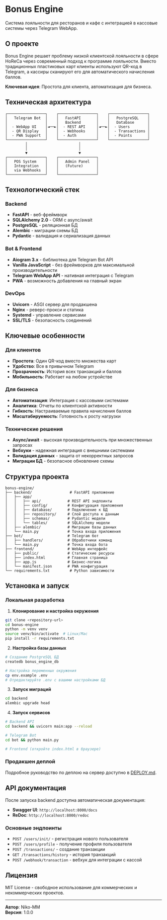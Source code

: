 # Bonus Engine

Система лояльности для ресторанов и кафе с интеграцией в кассовые системы через Telegram WebApp.

## О проекте

Bonus Engine решает проблему низкой клиентской лояльности в сфере HoReCa через современный подход к программе лояльности. Вместо традиционных пластиковых карт клиенты используют QR-код в Telegram, а кассиры сканируют его для автоматического начисления баллов.

**Ключевая идея**: Простота для клиента, автоматизация для бизнеса.

## Техническая архитектура

```
┌─────────────────┐    ┌─────────────────┐    ┌─────────────────┐
│   Telegram Bot  │    │   FastAPI       │    │   PostgreSQL    │
│                 │    │   Backend       │    │   Database      │
│  - WebApp UI    │◄──►│  - REST API     │◄──►│  - Users        │
│  - QR Display   │    │  - Webhooks     │    │  - Transactions │
│  - PWA Support  │    │  - Auth         │    │  - Points       │
└─────────────────┘    └─────────────────┘    └─────────────────┘
         │                       │
         │                       │
         ▼                       ▼
┌─────────────────┐    ┌─────────────────┐
│   POS System    │    │   Admin Panel   │
│   Integration   │    │   (Future)      │
│   via Webhooks  │    │                 │
└─────────────────┘    └─────────────────┘
```

## Технологический стек

### Backend
- **FastAPI** - веб-фреймворк
- **SQLAlchemy 2.0** - ORM с async/await 
- **PostgreSQL** - реляционная БД
- **Alembic** - миграции схемы БД
- **Pydantic** - валидация и сериализация данных

### Bot & Frontend
- **Aiogram 3.x** - библиотека для Telegram Bot API
- **Vanilla JavaScript** - без фреймворков для максимальной производительности
- **Telegram WebApp API** - нативная интеграция с Telegram
- **PWA** - возможность добавления на главный экран

### DevOps
- **Uvicorn** - ASGI сервер для продакшена
- **Nginx** - реверс-прокси и статика
- **Systemd** - управление сервисами
- **SSL/TLS** - безопасность соединений

## Ключевые особенности

### Для клиентов
- **Простота**: Один QR-код вместо множества карт
- **Удобство**: Все в привычном Telegram
- **Прозрачность**: История всех транзакций и баллов
- **Мобильность**: Работает на любом устройстве

### Для бизнеса
- **Автоматизация**: Интеграция с кассовыми системами
- **Аналитика**: Отчеты по клиентской активности
- **Гибкость**: Настраиваемые правила начисления баллов
- **Масштабируемость**: Готовность к росту нагрузки

### Технические решения
- **Async/await** - высокая производительность при множественных запросах
- **Вебхуки** - надежная интеграция с внешними системами
- **Валидация данных** - защита от некорректных запросов
- **Миграции БД** - безопасное обновление схемы

## Структура проекта

```
bonus-engine/
├── backend/                 # FastAPI приложение
│   ├── app/
│   │   ├── api/            # REST API эндпоинты
│   │   ├── config/         # Конфигурация приложения
│   │   ├── database/       # Подключение к БД
│   │   ├── repository/     # Слой доступа к данным
│   │   ├── schemas/        # Pydantic модели
│   │   └── tables/         # SQLAlchemy модели
│   ├── alembic/            # Миграции базы данных
│   └── main.py             # Точка входа приложения
├── bot/                    # Telegram бот
│   ├── handlers/           # Обработчики команд
│   └── main.py             # Точка входа бота
├── frontend/               # WebApp интерфейс
│   ├── public/             # Статические ресурсы
│   ├── index.html          # Главная страница
│   ├── app.js              # Бизнес-логика
│   └── manifest.json       # PWA конфигурация
└── requirements.txt         # Python зависимости
```

## Установка и запуск

### Локальная разработка

1. **Клонирование и настройка окружения**
```bash
git clone <repository-url>
cd bonus-engine
python -m venv venv
source venv/bin/activate  # Linux/Mac
pip install -r requirements.txt
```

2. **Настройка базы данных**
```bash
# Создание PostgreSQL БД
createdb bonus_engine_db

# Настройка переменных окружения
cp env.example .env
# Отредактируйте .env с вашими настройками БД
```

3. **Запуск миграций**
```bash
cd backend
alembic upgrade head
```

4. **Запуск сервисов**
```bash
# Backend API
cd backend && uvicorn main:app --reload

# Telegram Bot
cd bot && python main.py

# Frontend (откройте index.html в браузере)
```

### Продакшен деплой

Подробное руководство по деплою на сервер доступно в [DEPLOY.md](DEPLOY.md).

## API документация

После запуска backend доступна автоматическая документация:
- **Swagger UI**: `http://localhost:8000/docs`
- **ReDoc**: `http://localhost:8000/redoc`

### Основные эндпоинты

- `POST /users/init/` - регистрация нового пользователя
- `POST /users/profile` - получение профиля пользователя
- `POST /transactions/` - создание транзакции
- `GET /transactions/history` - история транзакций
- `POST /webhook/transaction` - вебхук для интеграции с кассой

## Лицензия

MIT License - свободное использование для коммерческих и некоммерческих проектов.

---

**Автор**: Niko-MM  
**Версия**: 1.0.0

